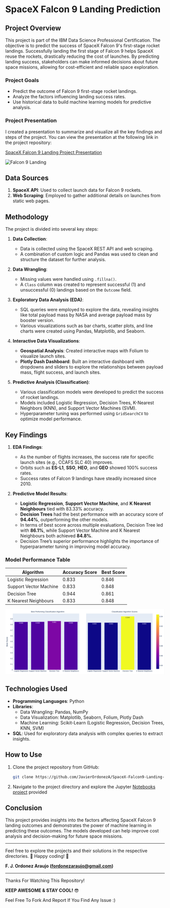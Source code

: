 
# SpaceX Falcon 9 Landing Prediction

## Project Overview

This project is part of the IBM Data Science Professional Certification. The objective is to predict the success of SpaceX Falcon 9's first-stage rocket landings. Successfully landing the first stage of Falcon 9 helps SpaceX reuse the rockets, drastically reducing the cost of launches. By predicting landing success, stakeholders can make informed decisions about future space missions, allowing for cost-efficient and reliable space exploration.

### Project Goals
- Predict the outcome of Falcon 9 first-stage rocket landings.
- Analyze the factors influencing landing success rates.
- Use historical data to build machine learning models for predictive analysis.

### Project Presentation
I created a presentation to summarize and visualize all the key findings and steps of the project. You can view the presentation at the following link in the project repository:

[SpaceX Falcon 9 Landing Project Presentation](https://github.com/JavierOrdonezA/SpaceX-Falcon9-Landing-Prediction/blob/main/Project%20Presentation.pdf)

![Falcon 9 Landing](https://media4.giphy.com/media/v1.Y2lkPTc5MGI3NjExODllbDJpOXpxaGg3cXFqOGpva3RpcW1hd3Vrb2M4Y2hxM24xNzk1YSZlcD12MV9pbnRlcm5hbF9naWZfYnlfaWQmY3Q9Zw/3o7bueqp6vf6qYUe8o/giphy.webp)


## Data Sources
1. **SpaceX API**: Used to collect launch data for Falcon 9 rockets.
2. **Web Scraping**: Employed to gather additional details on launches from static web pages.

## Methodology
The project is divided into several key steps:

1. **Data Collection**:
   - Data is collected using the SpaceX REST API and web scraping.
   - A combination of custom logic and Pandas was used to clean and structure the dataset for further analysis.

2. **Data Wrangling**:
   - Missing values were handled using `.fillna()`.
   - A `Class` column was created to represent successful (1) and unsuccessful (0) landings based on the `Outcome` field.

3. **Exploratory Data Analysis (EDA)**:
   - SQL queries were employed to explore the data, revealing insights like total payload mass by NASA and average payload mass by booster version.
   - Various visualizations such as bar charts, scatter plots, and line charts were created using Pandas, Matplotlib, and Seaborn.

4. **Interactive Data Visualizations**:
   - **Geospatial Analysis**: Created interactive maps with Folium to visualize launch sites.
   - **Plotly Dash Dashboard**: Built an interactive dashboard with dropdowns and sliders to explore the relationships between payload mass, flight success, and launch sites.

5. **Predictive Analysis (Classification)**:
   - Various classification models were developed to predict the success of rocket landings.
   - Models included Logistic Regression, Decision Trees, K-Nearest Neighbors (KNN), and Support Vector Machines (SVM).
   - Hyperparameter tuning was performed using `GridSearchCV` to optimize model performance.

## Key Findings
1. **EDA Findings**:
   - As the number of flights increases, the success rate for specific launch sites (e.g., CCAFS SLC 40) improves.
   - Orbits such as **ES-L1**, **SSO**, **HEO**, and **GEO** showed 100% success rates.
   - Success rates of Falcon 9 landings have steadily increased since 2010.

2. **Predictive Model Results**:
   - **Logistic Regression**, **Support Vector Machine**, and **K Nearest Neighbours** tied with 83.33% accuracy.
   - **Decision Trees** had the best performance with an accuracy score of **94.44%**, outperforming the other models.
   -  In terms of best score across multiple evaluations, Decision Tree led with **86.1%**, while Support Vector Machine and K Nearest Neighbours both achieved **84.8%**.
   -  Decision Tree’s superior performance highlights the importance of hyperparameter tuning in improving model accuracy.


### Model Performance Table
  
| Algorithm                 | Accuracy Score | Best Score |
|---------------------------|----------------|------------|
| Logistic Regression        | 0.833          | 0.846      |
| Support Vector Machine     | 0.833          | 0.848      |
| Decision Tree              | 0.944          | 0.861      |
| K Nearest Neighbours       | 0.833          | 0.848      |

![Plotly Visualization](https://github.com/JavierOrdonezA/SpaceX-Falcon9-Landing-Prediction/blob/main/Notebooks/plotly_reasult.png)

## Technologies Used
- **Programming Languages**: Python
- **Libraries**: 
  - Data Wrangling: Pandas, NumPy
  - Data Visualization: Matplotlib, Seaborn, Folium, Plotly Dash
  - Machine Learning: Scikit-Learn (Logistic Regression, Decision Trees, KNN, SVM)
- **SQL**: Used for exploratory data analysis with complex queries to extract insights.

## How to Use
1. Clone the project repository from GitHub:
   ```bash
   git clone https://github.com/JavierOrdonezA/SpaceX-Falcon9-Landing-Prediction.git
2. Navigate to the project directory and explore the Jupyter [Notebooks project](https://github.com/JavierOrdonezA/SpaceX-Falcon9-Landing-Prediction/tree/main/Notebooks) provided

## Conclusion

This project provides insights into the factors affecting SpaceX Falcon 9 landing outcomes and 
demonstrates the power of machine learning in predicting these outcomes. The models developed 
can help improve cost analysis and decision-making for future space missions.

---
Feel free to explore the projects and their solutions in the respective directories.
👾 Happy coding! 🥷

**F. J. Ordonez Araujo (fordonezaraujo@gmail.com)**

---
Thanks For Watching This Repository!

**KEEP AWESOME & STAY COOL!** 😎

Feel Free To Fork And Report If You Find Any Issue :)

